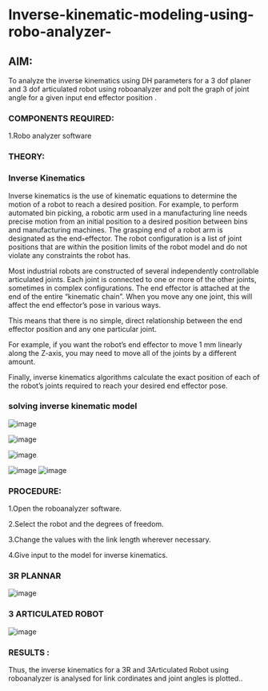 # Inverse-kinematic-modeling-using-robo-analyzer-

 
## AIM: 
To analyze the inverse kinematics using DH parameters for a 3 dof planer and 3 dof articulated robot using roboanalyzer and polt the graph of joint angle for a given  input end effector position .


### COMPONENTS REQUIRED:
1.Robo analyzer software  


### THEORY: 
  
### Inverse Kinematics
 

Inverse kinematics is the use of kinematic equations to determine the motion of a robot to reach a desired position. For example, to perform automated bin picking, a robotic arm used in a manufacturing line needs precise motion from an initial position to a desired position between bins and manufacturing machines. The grasping end of a robot arm is designated as the end-effector. The robot configuration is a list of joint positions that are within the position limits of the robot model and do not violate any constraints the robot has.

 Most industrial robots are constructed of several independently controllable articulated joints. Each joint is connected to one or more of the other joints, sometimes in complex configurations. The end effector is attached at the end of the entire “kinematic chain”. When you move any one joint, this will affect the end effector’s pose in various ways.

This means that there is no simple, direct relationship between the end effector position and any one particular joint.

For example, if you want the robot’s end effector to move 1 mm linearly along the Z-axis, you may need to move all of the joints by a different amount.

Finally, inverse kinematics algorithms calculate the exact position of each of the robot’s joints required to reach your desired end effector pose.

### solving inverse kinematic model 
![image](https://user-images.githubusercontent.com/36288975/170622829-3fe97ef7-8ef1-44af-afae-b0954871aa0c.png)


![image](https://user-images.githubusercontent.com/36288975/170622902-f48fd9c7-f2ec-4fd5-904b-ea51be8298c3.png)

![image](https://user-images.githubusercontent.com/36288975/170622934-a3fd7f77-7eb2-4408-b66d-d6e3adbd1f99.png)

![image](https://user-images.githubusercontent.com/36288975/170622982-9c4d8b23-1563-4e17-9616-87bcc4f4501d.png)
![image](https://user-images.githubusercontent.com/36288975/170623020-f27efc12-bb58-4f62-840d-af544ac6689e.png)

### PROCEDURE:

1.Open the roboanalyzer software.

2.Select the robot and the degrees of freedom.

3.Change the values with the link length wherever necessary.

4.Give input to the model for inverse kinematics.

 
### 3R PLANNAR
 
 ![image](https://user-images.githubusercontent.com/94165327/174303352-22a67477-7f96-4e56-ae90-bc4aea352872.png)

### 3 ARTICULATED ROBOT

![image](https://user-images.githubusercontent.com/94165327/174303436-08dd30eb-424e-4bfa-8f0e-42aebf78a9eb.png)

 


### RESULTS :  

Thus, the inverse kinematics for a 3R and 3Articulated Robot using roboanalyzer is analysed  for link cordinates and joint angles is plotted..
